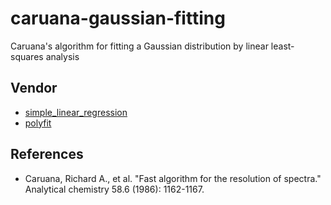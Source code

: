 # caruana-gaussian-fitting
Caruana's algorithm for fitting a Gaussian distribution by linear least-squares analysis

## Vendor
- [simple_linear_regression](https://github.com/torkeldanielsson/simple_linear_regression)
- [polyfit](https://github.com/henryfo/polyfit#)

## References
- Caruana, Richard A., et al. "Fast algorithm for the resolution of spectra." Analytical chemistry 58.6 (1986): 1162-1167.

